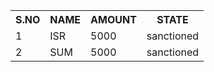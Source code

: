 <!DOCTYPE html>
<html>
<head><title>BENFISHERY LIST</title>
</head>
<body>
<table>
<tr>
  <th>S.NO</th>
  <th>NAME</th>
  <th>AMOUNT</th>
  <th>STATE</th>
</tr>
<tr>
  <td>1</td>
  <td>ISR</td>
  <td>5000</td>
  <td>sanctioned</td>
</tr>
<tr>
  <td>2</td>
  <td>SUM</td>
  <td>5000</td>
  <td>sanctioned</td>
</tr>
</table>
</body>
</html>
